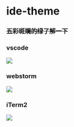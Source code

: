 # ide-theme
### ~~五彩斑斓的绿了解一下~~

### vscode
![](http://ok2ra0say.bkt.clouddn.com/CCA836EA04C2141352E000A0E2B90A54.jpg)

### webstorm
![](http://ok2ra0say.bkt.clouddn.com/F1B379F998C571D5A7297640E2F6A6F4.jpg)

### iTerm2
![](http://ok2ra0say.bkt.clouddn.com/C0C8A368FC6CF4D15CD5AF4C5B57A490.jpg)
